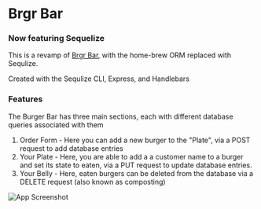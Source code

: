 # Brgr Bar
### Now featuring Sequelize

This is a revamp of [Brgr Bar](https://github.com/mikebly/burger), with the home-brew ORM
replaced with Sequlize.

Created with the Sequlize CLI, Express, and Handlebars

### Features
The Burger Bar has three main sections, each with different database queries associated with them
1. Order Form - Here you can add a new burger to the "Plate", via a POST request to add database entries
2. Your Plate - Here, you are able to add a a customer name to a burger and set its state to eaten, via a PUT request to update database entries.
3. Your Belly - Here, eaten burgers can be deleted from the database via a DELETE request (also known as composting)

![App Screenshot](./images/preview.PNG)